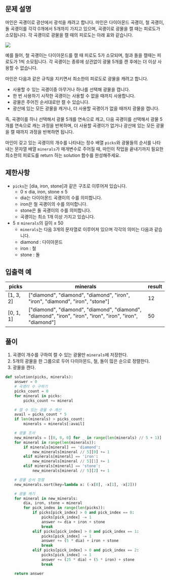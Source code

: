 ## 문제 설명

마인은 곡괭이로 광산에서 광석을 캐려고 합니다. 마인은 다이아몬드 곡괭이, 철 곡괭이, 돌 곡괭이를 각각 0개에서 5개까지 가지고 있으며, 곡괭이로 광물을 캘 때는 피로도가 소모됩니다. 각 곡괭이로 광물을 캘 때의
피로도는 아래 표와 같습니다.

<img src="https://user-images.githubusercontent.com/62426665/217975815-63c58d04-0421-4c39-85ce-17613b9c9389.png">

예를 들어, 철 곡괭이는 다이아몬드를 캘 때 피로도 5가 소모되며, 철과 돌을 캘때는 피로도가 1씩 소모됩니다. 각 곡괭이는 종류에 상관없이 광물 5개를 캔 후에는 더 이상 사용할 수 없습니다.

마인은 다음과 같은 규칙을 지키면서 최소한의 피로도로 광물을 캐려고 합니다.

- 사용할 수 있는 곡괭이중 아무거나 하나를 선택해 광물을 캡니다.
- 한 번 사용하기 시작한 곡괭이는 사용할 수 없을 때까지 사용합니다.
- 광물은 주어진 순서대로만 캘 수 있습니다.
- 광산에 있는 모든 광물을 캐거나, 더 사용할 곡괭이가 없을 때까지 광물을 캡니다.

즉, 곡괭이를 하나 선택해서 광물 5개를 연속으로 캐고, 다음 곡괭이를 선택해서 광물 5개를 연속으로 캐는 과정을 반복하며, 더 사용할 곡괭이가 없거나 광산에 있는 모든 광물을 캘 때까지 과정을 반복하면 됩니다.

마인이 갖고 있는 곡괭이의 개수를 나타내는 정수 배열 `picks`와 광물들의 순서를 나타내는 문자열 배열 `minerals`가 매개변수로 주어질 때, 마인이 작업을 끝내기까지 필요한 최소한의 피로도를 return
하는 solution 함수를 완성해주세요.

## 제한사항

- `picks`는 [dia, iron, stone]과 같은 구조로 이루어져 있습니다.
    - 0 ≤ dia, iron, stone ≤ 5
    - dia는 다이아몬드 곡괭이의 수를 의미합니다.
    - iron은 철 곡괭이의 수를 의미합니다.
    - stone은 돌 곡괭이의 수를 의미합니다.
    - 곡괭이는 최소 1개 이상 가지고 있습니다.
- 5 ≤ `minerals`의 길이 ≤ 50
    - `minerals`는 다음 3개의 문자열로 이루어져 있으며 각각의 의미는 다음과 같습니다.
    - diamond : 다이아몬드
    - iron : 철
    - stone : 돌

## 입출력 예

| picks      | minerals	                                                                                                   | result |
|------------|-------------------------------------------------------------------------------------------------------------|--------|
| [1, 3, 2]	 | ["diamond", "diamond", "diamond", "iron", "iron", "diamond", "iron", "stone"]	                              | 12     |
| [0, 1, 1]	 | ["diamond", "diamond", "diamond", "diamond", "diamond", "iron", "iron", "iron", "iron", "iron", "diamond"]	 | 50     |

## 풀이

1. 곡괭이 개수를 구하여 캘 수 있는 광물만 `minerals`에 저장한다.
2. 5개의 광물을 한 그룹으로 두어 다이아몬드, 철, 돌이 많은 순으로 정렬한다.
3. 광물을 캔다.

```python
def solution(picks, minerals):
    answer = 0
    # 곡괭이 수 구하기
    picks_count = 0
    for mineral in picks:
        picks_count += mineral

    # 캘 수 있는 광물 수 계산
    avail = picks_count * 5
    if len(minerals) > picks_count:
        minerals = minerals[:avail]

    # 광물 조사
    new_minerals = [[0, 0, 0] for _ in range(len(minerals) // 5 + 1)]
    for mineral in range(len(minerals)):
        if minerals[mineral] == 'diamond':
            new_minerals[mineral // 5][0] += 1
        elif minerals[mineral] == 'iron':
            new_minerals[mineral // 5][1] += 1
        elif minerals[mineral] == 'stone':
            new_minerals[mineral // 5][2] += 1

    # 광물 순서 정렬
    new_minerals.sort(key=lambda x: (-x[0], -x[1], -x[2]))

    # 광물 캐기
    for mineral in new_minerals:
        dia, iron, stone = mineral
        for pick_index in range(len(picks)):
            if picks[pick_index] > 0 and pick_index == 0:
                picks[pick_index] -= 1
                answer += dia + iron + stone
                break
            elif picks[pick_index] > 0 and pick_index == 1:
                picks[pick_index] -= 1
                answer += (5 * dia) + iron + stone
                break
            elif picks[pick_index] > 0 and pick_index == 2:
                picks[pick_index] -= 1
                answer += (25 * dia) + (5 * iron) + stone
                break

    return answer
```
